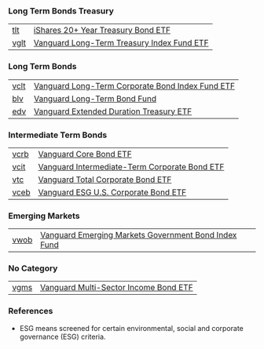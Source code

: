 

### Long Term Bonds Treasury

| | |
| - | - |
| [tlt](https://finance.yahoo.com/quote/TLT/) | [iShares 20+ Year Treasury Bond ETF](https://www.ishares.com/us/products/239454/ishares-20-year-treasury-bond-etf) |
| [vglt](https://finance.yahoo.com/quote/VGLT/) | [Vanguard Long-Term Treasury Index Fund ETF](https://advisors.vanguard.com/investments/products/vglt/vanguard-long-term-treasury-etf) |

### Long Term Bonds

| | |
| - | - |
| [vclt](https://finance.yahoo.com/quote/VCLT/) | [Vanguard Long-Term Corporate Bond Index Fund ETF](https://investor.vanguard.com/investment-products/etfs/profile/vclt) |
| [blv](https://finance.yahoo.com/quote/BLV/) | [Vanguard Long-Term Bond Fund](https://investor.vanguard.com/investment-products/etfs/profile/blv) |
| [edv](https://finance.yahoo.com/quote/EDV/) | [Vanguard Extended Duration Treasury ETF](https://investor.vanguard.com/investment-products/etfs/profile/edv)

### Intermediate Term Bonds

| | |
| - | - |
| [vcrb](https://finance.yahoo.com/quote/VCRB/) | [Vanguard Core Bond ETF](https://investor.vanguard.com/investment-products/etfs/profile/vcrb) |
| [vcit](https://finance.yahoo.com/quote/VCIT/) | [Vanguard Intermediate-Term Corporate Bond ETF](https://investor.vanguard.com/investment-products/etfs/profile/vcit) |
| [vtc](https://finance.yahoo.com/quote/VTC/) | [Vanguard Total Corporate Bond ETF](https://investor.vanguard.com/investment-products/etfs/profile/vtc)
| [vceb](https://finance.yahoo.com/quote/VCEB/) | [Vanguard ESG U.S. Corporate Bond ETF](https://investor.vanguard.com/investment-products/etfs/profile/vceb) |

### Emerging Markets
| | |
| - | - |
| [vwob](https://finance.yahoo.com/quote/VWOB/) | [Vanguard Emerging Markets Government Bond Index Fund](https://investor.vanguard.com/investment-products/etfs/profile/vwob) |

### No Category

| | |
| - | - |
| [vgms](https://finance.yahoo.com/quote/VGMS/) | [Vanguard Multi-Sector Income Bond ETF](https://investor.vanguard.com/investment-products/etfs/profile/vgms) |

### References

- ESG means screened for certain environmental, social and corporate governance (ESG) criteria.
